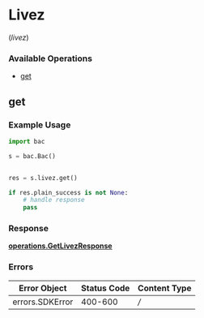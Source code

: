 # Livez
(*livez*)

### Available Operations

* [get](#get)

## get

### Example Usage

```python
import bac

s = bac.Bac()


res = s.livez.get()

if res.plain_success is not None:
    # handle response
    pass
```


### Response

**[operations.GetLivezResponse](../../models/operations/getlivezresponse.md)**
### Errors

| Error Object    | Status Code     | Content Type    |
| --------------- | --------------- | --------------- |
| errors.SDKError | 400-600         | */*             |
